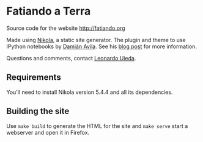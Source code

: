 # Fatiando a Terra

Source code for the website http://fatiando.org

Made using [Nikola](http://nikola.ralsina.com.ar), a static site generator.
The plugin and theme to use IPython notebooks by
[Damián Avila](http://www.damian.oquanta.info/).
See his [blog post](http://www.damian.oquanta.info/posts/blogging-with-nikola-and-ipython.html)
for more information.

Questions and comments, contact
[Leonardo Uieda](http://fatiando.org/people/uieda).

## Requirements

You'll need to install Nikola version 5.4.4 and all its dependencies.

## Building the site

Use `make build` to generate the HTML for the site and
`make serve` start a webserver and  open it in Firefox.
